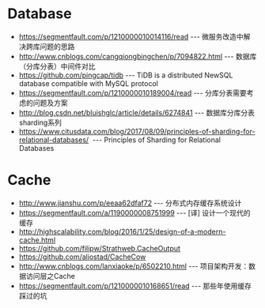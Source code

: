 # Database
* https://segmentfault.com/p/1210000010014116/read --- 微服务改造中解决跨库问题的思路
* http://www.cnblogs.com/cangqiongbingchen/p/7094822.html --- 数据库（分库分表）中间件对比
* https://github.com/pingcap/tidb --- TiDB is a distributed NewSQL database compatible with MySQL protocol 
* https://segmentfault.com/p/1210000010189004/read --- 分库分表需要考虑的问题及方案
* http://blog.csdn.net/bluishglc/article/details/6274841 --- 数据库分库分表sharding系列
* https://www.citusdata.com/blog/2017/08/09/principles-of-sharding-for-relational-databases/  --- Principles of Sharding for Relational Databases 
# Cache
* http://www.jianshu.com/p/eeaa62dfaf72 --- 分布式内存缓存系统设计
* https://segmentfault.com/a/1190000008751999 --- [译] 设计一个现代的缓存 
* http://highscalability.com/blog/2016/1/25/design-of-a-modern-cache.html
* https://github.com/filipw/Strathweb.CacheOutput
* https://github.com/aliostad/CacheCow
* http://www.cnblogs.com/lanxiaoke/p/6502210.html --- 项目架构开发：数据访问层之Cache 
* https://segmentfault.com/p/1210000010168651/read --- 那些年使用缓存踩过的坑
